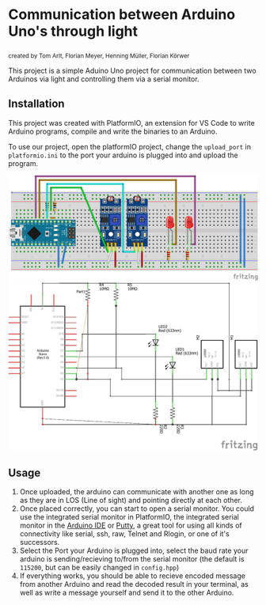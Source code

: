 # Communication between Arduino Uno's through light

<sub>created by Tom Arlt, Florian Meyer, Henning Müller, Florian Körwer</sub>

This project is a simple Aduino Uno project for communication between two Arduinos via light and controlling them via a serial monitor.

## Installation
This project was created with PlatformIO, an extension for VS Code to write Arduino programs, compile and write the binaries to an Arduino.

To use our project, open the platformIO project, change the `upload_port` in `platformio.ini` to the port your arduino is plugged into and upload the program.

![Wiring | 1773x756, 40%](Schematic.png)
![Schematic | 1188x804, 40%](Schematic_schem.png)

## Usage
1. Once uploaded, the arduino can communicate with another one as long as they are in LOS (Line of sight) and pointing directly at each other.
2. Once placed correctly, you can start to open a serial monitor. You could use the integrated serial monitor in PlatformIO, the integrated serial monitor in the [Arduino IDE](https://www.arduino.cc/en/software) or [Putty](https://www.putty.org/), a great tool for using all kinds of connectivity like serial, ssh, raw, Telnet and Rlogin, or one of it's successors.
3. Select the Port your Arduino is plugged into, select the baud rate your arduino is sending/recieving to/from the serial monitor (the default is `115200`, but can be easily changed in `config.hpp`)
4. If everything works, you should be able to recieve encoded message from another Arduino and read the decoded result in your terminal, as well as write a message yourself and send it to the other Arduino.
